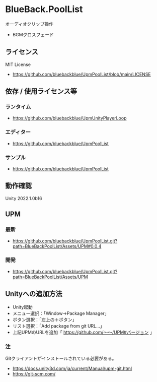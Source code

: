 # BlueBack.PoolList
オーディオクリップ操作
* BGMクロスフェード

## ライセンス
MIT License
* https://github.com/bluebackblue/UpmPoolList/blob/main/LICENSE

## 依存 / 使用ライセンス等
### ランタイム
* https://github.com/bluebackblue/UpmUnityPlayerLoop
### エディター
* https://github.com/bluebackblue/UpmPoolList
### サンプル
* https://github.com/bluebackblue/UpmPoolList

## 動作確認
Unity 2022.1.0b16

## UPM
### 最新
* https://github.com/bluebackblue/UpmPoolList.git?path=BlueBackPoolList/Assets/UPM#0.0.4
### 開発
* https://github.com/bluebackblue/UpmPoolList.git?path=BlueBackPoolList/Assets/UPM

## Unityへの追加方法
* Unity起動
* メニュー選択：「Window->Package Manager」
* ボタン選択：「左上の＋ボタン」
* リスト選択：「Add package from git URL...」
* 上記UPMのURLを追加「 https://github.com/～～/UPM#バージョン 」
### 注
Gitクライアントがインストールされている必要がある。
* https://docs.unity3d.com/ja/current/Manual/upm-git.html
* https://git-scm.com/


